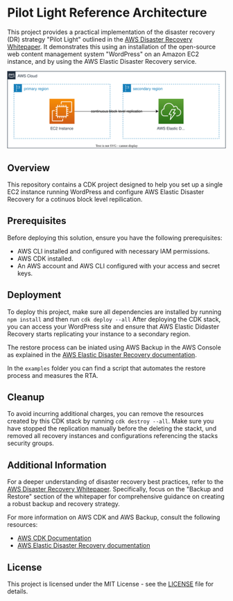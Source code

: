 # Pilot Light Reference Architecture

This project provides a practical implementation of the disaster recovery (DR) strategy "Pilot Light" outlined in the [AWS Disaster Recovery Whitepaper](https://aws.amazon.com/whitepapers/aws-disaster-recovery/). It demonstrates this using an installation of the open-source web content management system "WordPress" on an Amazon EC2 instance, and by using the AWS Elastic Disaster Recovery service.

![Architecture Diagram](./images/diagram.svg)

## Overview

This repository contains a CDK project designed to help you set up a single EC2 instance running WordPress and configure AWS Elastic Disaster Recovery for a cotinuos block level repilication.

## Prerequisites

Before deploying this solution, ensure you have the following prerequisites:

- AWS CLI installed and configured with necessary IAM permissions.
- AWS CDK installed.
- An AWS account and AWS CLI configured with your access and secret keys.

## Deployment

To deploy this project, make sure all dependencies are installed by running `npm install` and then run `cdk deploy --all`
After deploying the CDK stack, you can access your WordPress site and ensure that AWS Elastic Didaster Recovery starts replicating your instance to a secondary region. 

The restore process can be iniated using AWS Backup in the AWS Console as explained in the [AWS Elastic Disaster Recovery documentation](https://docs.aws.amazon.com/drs/). 

In the `examples` folder you can find a script that automates the restore process and measures the RTA.

## Cleanup

To avoid incurring additional charges, you can remove the resources created by this CDK stack by running `cdk destroy --all`. Make sure you have stopped the replication manually before the deleting the stackt, und removed all recovery instances and configurations referencing the stacks security groups.

## Additional Information

For a deeper understanding of disaster recovery best practices, refer to the [AWS Disaster Recovery Whitepaper](https://docs.aws.amazon.com/whitepapers/latest/disaster-recovery-workloads-on-aws/disaster-recovery-workloads-on-aws.html). Specifically, focus on the "Backup and Restore" section of the whitepaper for comprehensive guidance on creating a robust backup and recovery strategy.

For more information on AWS CDK and AWS Backup, consult the following resources:

- [AWS CDK Documentation](https://docs.aws.amazon.com/cdk/latest/guide/home.html)
- [AWS Elastic Disaster Recovery documentation](https://docs.aws.amazon.com/drs/)

## License

This project is licensed under the MIT License - see the [LICENSE](LICENSE) file for details.
